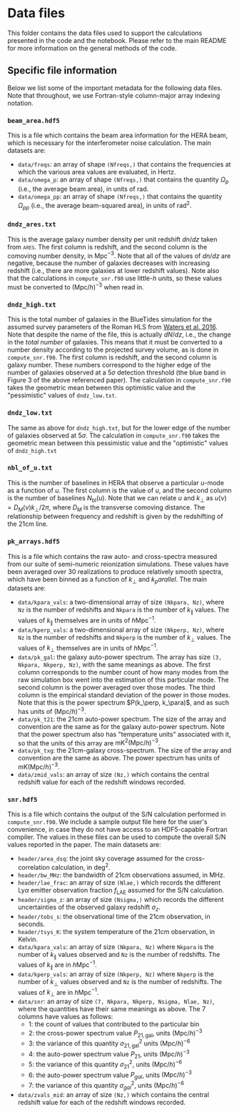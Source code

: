 # Data files
This folder contains the data files used to support the calculations presented
in the code and the notebook. Please refer to the main README for more
information on the general methods of the code.

## Specific file information
Below we list some of the important metadata for the following data files. Note
that throughout, we use Fortran-style column-major array indexing notation.

### `beam_area.hdf5`
This is a file which contains the beam area information for the HERA beam, which
is necessary for the interferometer noise calculation. The main datasets are:
- `data/freqs`: an array of shape `(Nfreqs,)` that contains the frequencies at
  which the various area values are evaluated, in Hertz.
- `data/omega_p`: an array of shape `(Nfreqs,)` that contains the quantity
  $\Omega_p$ (i.e., the average beam area), in units of rad.
- `data/omega_pp`: an array of shape `(Nfreqs,)` that contains the quantity
  $\Omega_{pp}$ (i.e., the average beam-squared area), in units of rad$^2$.

### `dndz_ares.txt`
This is the average galaxy number density per unit redshift $dn/dz$ taken from
<span style="font-variant:small-caps;">ares</span>. The first column is
redshift, and the second column is the comoving number density, in Mpc$^{-3}$.
Note that all of the values of $dn/dz$ are negative, because the number of
galaxies decreases with increasing redshift (i.e., there are more galaxies at
lower redshift values). Note also that the calculations in `compute_snr.f90` use
little-$h$ units, so these values must be converted to $(\mathrm{Mpc}/h)^{-3}$
when read in.

### `dndz_high.txt`
This is the total number of galaxies in the BlueTides simulation for the assumed
survey parameters of the Roman HLS from [Waters et
al. 2016](https://ui.adsabs.harvard.edu/abs/2016MNRAS.463.3520W/abstract). Note
that despite the name of the file, this is actually $dN/dz$, i.e., the change in
the _total number_ of galaxies. This means that it must be converted to a number
density according to the projected survey volume, as is done in
`compute_snr.f90`.  The first column is redshift, and the second column is
galaxy number. These numbers correspond to the higher edge of the number of
galaxies observed at a 5$\sigma$ detection threshold (the blue band in Figure 3
of the above referenced paper). The calculation in `compute_snr.f90` takes the
geometric mean between this optimistic value and the "pessimistic" values of
`dndz_low.txt`.

### `dndz_low.txt`
The same as above for `dndz_high.txt`, but for the lower edge of the number of
galaxies observed at 5$\sigma$. The calculation in `compute_snr.f90` takes the
geometric mean between this pessimistic value and the "optimistic" values of
`dndz_high.txt`

### `nbl_of_u.txt`
This is the number of baselines in HERA that observe a particular $u$-mode as a
function of $u$. The first column is the value of $u$, and the second column is
the number of baselines $N_\mathrm{bl}(u)$. Note that we can relate $u$ and
$k_\perp$ as $u(\nu) = D_M(\nu) k_\perp / 2\pi$, where $D_M$ is the transverse
comoving distance. The relationship between frequency and redshift is given by
the redshifting of the 21cm line.

### `pk_arrays.hdf5`
This is a file which contains the raw auto- and cross-spectra measured from our
suite of semi-numeric reionization simulations. These values have been averaged
over 30 realizations to produce relatively smooth spectra, which have been
binned as a function of $k_\perp$ and $k_parallel$. The main datasets are:
- `data/kpara_vals`: a two-dimensional array of size `(Nkpara, Nz)`, where `Nz`
  is the number of redshifts and `Nkpara` is the number of $k_\parallel$
  values. The values of $k_\parallel$ themselves are in units of $h$Mpc$^{-1}$.
- `data/kperp_vals`: a two-dimensional array of size `(Nkperp, Nz)`, where `Nz`
  is the number of redshifts and `Nkperp` is the number of $k_\perp$ values. The
  values of $k_\perp$ themselves are in units of $h$Mpc$^{-1}$.
- `data/pk_gal`: the galaxy auto-power spectrum. The array has size `(3, Nkpara,
  Nkperp, Nz)`, with the same meanings as above. The first column corresponds to
  the number count of how many modes from the raw simulation box went into the
  estimation of this particular mode. The second column is the power averaged
  over those modes. The third column is the empirical standard deviation of the
  power in those modes. Note that this is the power spectrum $P(k_\perp,
  k_\para)$, and as such has units of $(\mathrm{Mpc}/h)^{-3}$.
- `data/pk_t21`: the 21cm auto-power spectrum. The size of the array and
  convention are the same as for the galaxy auto-power spectrum. Note that the
  power spectrum also has "temperature units" associated with it, so that the
  units of this array are $\mathrm{mK}^2 (\mathrm{Mpc}/h)^{-3}$.
- `data/pk_txg`: the 21cm-galaxy cross-spectrum. The size of the array and
  convention are the same as above. The power spectrum has units of $\mathrm{mK}
  (\mathrm{Mpc}/h)^{-3}$.
- `data/zmid_vals`: an array of size `(Nz,)` which contains the central redshift
  value for each of the redshift windows recorded.

### `snr.hdf5`
This is a file which contains the output of the S/N calculation performed in
`compute_snr.f90`. We include a sample output file here for the user's
convenience, in case they do not have access to an HDF5-capable Fortran
compiler. The values in these files can be used to compute the overall S/N
values reported in the paper. The main datasets are:
- `header/area_dsq`: the joint sky coverage assumed for the cross-correlation
  calculation, in deg$^2$.
- `header/bw_MHz`: the bandwidth of 21cm observations assumed, in MHz.
- `header/lae_frac`: an array of size `(Nlae,)` which records the different
  Ly$\alpha$ emitter observation fraction $f_\mathrm{LAE}$ assumed for the S/N
  calculation.
- `header/sigma_z`: an array of size `(Nsigma,)` which records the different
  uncertainties of the observed galaxy redshift $\sigma_z$.
- `header/tobs_s`: the observational time of the 21cm observation, in seconds.
- `header/tsys_K`: the system temperature of the 21cm observation, in Kelvin.
- `data/kpara_vals`: an array of size `(Nkpara, Nz)` where `Nkpara` is the
  number of $k_\parallel$ values observed and `Nz` is the number of redshifts.
  The values of $k_\parallel$ are in $h$Mpc$^{-1}$.
- `data/kperp_vals`: an array of size `(Nkperp, Nz)` where `Nkperp` is the
  number of $k_\perp$ values observed and `Nz` is the number of redshifts.  The
  values of $k_\perp$ are in $h$Mpc$^{-1}$.
- `data/snr`: an array of size `(7, Nkpara, Nkperp, Nsigma, Nlae, Nz)`, where
  the quantities have their same meanings as above. The 7 columns have values
  as follows:
  - 1: the count of values that contributed to the particular bin
  - 2: the cross-power spectrum value $P_{21,\mathrm{gal}}$, units
    $(\mathrm{Mpc}/h)^{-3}$
  - 3: the variance of this quantity $\sigma_{21,\mathrm{gal}}^2$ units
    $(\mathrm{Mpc}/h)^{-6}$
  - 4: the auto-power spectrum value $P_{21}$, units $(\mathrm{Mpc}/h)^{-3}$
  - 5: the variance of this quantity $\sigma_{21}^2$, units
    $(\mathrm{Mpc}/h)^{-6}$
  - 6: the auto-power spectrum value $P_{gal}$, units $(\mathrm{Mpc}/h)^{-3}$
  - 7: the variance of this quantity $\sigma_{gal}^2$, units
    $(\mathrm{Mpc}/h)^{-6}$
- `data/zvals_mid`: an array of size `(Nz,)` which contains the central redshift
  value for each of the redshift windows recorded.
